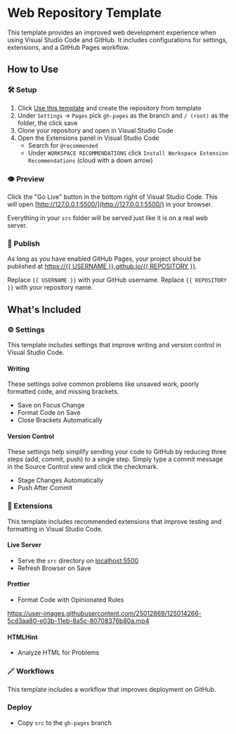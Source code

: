 # Web Repository Template

This template provides an improved web development experience when using Visual Studio Code and GitHub. It includes configurations for settings, extensions, and a GitHub Pages workflow.

## How to Use

### 🛠 Setup

1. Click [Use this template](https://github.com/ansipes/mejo-web-template) and create the repository from template
2. Under `Settings` -> `Pages` pick `gh-pages` as the branch and `/ (root)` as the folder, the click save
3. Clone your repository and open in Visual Studio Code
4. Open the Extensions panel in Visual Studio Code
   - Search for `@recommended`
   - Under `WORKSPACE RECOMMENDATIONS` click `Install Workspace Extension Recommendations` (cloud with a down arrow)

### 👁 Preview

Click the "Go Live" button in the bottom right of Visual Studio Code. This will open [http://127.0.0.1:5500/](http://127.0.0.1:5500/) in your browser.

Everything in your `src` folder will be served just like it is on a real web server.

### 🚀 Publish

As long as you have enabled GitHub Pages, your project should be published at [https://{{ USERNAME }}.github.io/{{ REPOSITORY }}](#).

Replace `{{ USERNAME }}` with your GitHub username. Replace `{{ REPOSITORY }}` with your repository name.

## What's Included

### ⚙️ Settings

This template includes settings that improve writing and version control in Visual Studio Code.

#### Writing

These settings solve common problems like unsaved work, poorly formatted code, and missing brackets.

- Save on Focus Change
- Format Code on Save
- Close Brackets Automatically

#### Version Control

These settings help simplify sending your code to GitHub by reducing three steps (add, commit, push) to a single step. Simply type a commit message in the Source Control view and click the checkmark.

- Stage Changes Automatically
- Push After Commit

### 🔌 Extensions

This template includes recommended extensions that improve testing and formatting in Visual Studio Code.

#### Live Server

- Serve the `src` directory on [localhost:5500](localhost:5500)
- Refresh Browser on Save

#### Prettier

- Format Code with Opinionated Rules

https://user-images.githubusercontent.com/25012869/125014266-5cd3aa80-e03b-11eb-8a5c-80708376b80a.mp4

#### HTMLHint

- Analyze HTML for Problems

### 🪄 Workflows

This template includes a workflow that improves deployment on GitHub.

### Deploy

- Copy `src` to the `gh-pages` branch
